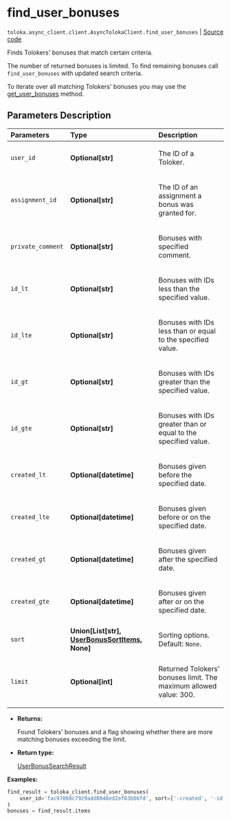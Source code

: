 # find_user_bonuses
`toloka.async_client.client.AsyncTolokaClient.find_user_bonuses` | [Source code](https://github.com/Toloka/toloka-kit/blob/v1.2.2/src/client/__init__.py#L0)

Finds Tolokers' bonuses that match certain criteria.


The number of returned bonuses is limited. To find remaining bonuses call `find_user_bonuses` with updated search criteria.

To iterate over all matching Tolokers' bonuses you may use the [get_user_bonuses](toloka.client.TolokaClient.get_user_bonuses.md) method.

## Parameters Description

| Parameters | Type | Description |
| :----------| :----| :-----------|
`user_id`|**Optional\[str\]**|<p>The ID of a Toloker.</p>
`assignment_id`|**Optional\[str\]**|<p>The ID of an assignment a bonus was granted for.</p>
`private_comment`|**Optional\[str\]**|<p>Bonuses with specified comment.</p>
`id_lt`|**Optional\[str\]**|<p>Bonuses with IDs less than the specified value.</p>
`id_lte`|**Optional\[str\]**|<p>Bonuses with IDs less than or equal to the specified value.</p>
`id_gt`|**Optional\[str\]**|<p>Bonuses with IDs greater than the specified value.</p>
`id_gte`|**Optional\[str\]**|<p>Bonuses with IDs greater than or equal to the specified value.</p>
`created_lt`|**Optional\[datetime\]**|<p>Bonuses given before the specified date.</p>
`created_lte`|**Optional\[datetime\]**|<p>Bonuses given before or on the specified date.</p>
`created_gt`|**Optional\[datetime\]**|<p>Bonuses given after the specified date.</p>
`created_gte`|**Optional\[datetime\]**|<p>Bonuses given after or on the specified date.</p>
`sort`|**Union\[List\[str\], [UserBonusSortItems](toloka.client.search_requests.UserBonusSortItems.md), None\]**|<p>Sorting options. Default: `None`.</p>
`limit`|**Optional\[int\]**|<p>Returned Tolokers&#x27; bonuses limit. The maximum allowed value: 300.</p>

* **Returns:**

  Found Tolokers' bonuses and a flag showing whether there are more matching bonuses exceeding the limit.

* **Return type:**

  [UserBonusSearchResult](toloka.client.search_results.UserBonusSearchResult.md)

**Examples:**


```python
find_result = toloka_client.find_user_bonuses(
    user_id='fac97860c7929add8048ed2ef63b66fd', sort=['-created', '-id'], limit=3
)
bonuses = find_result.items
```
